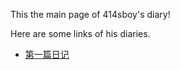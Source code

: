 This the main page of 414sboy's diary!

Here are some links of his diaries.

- [第一篇日记](https://414sboy.github.io/diary/%E7%AC%AC%E4%B8%80%E7%AF%87%E6%97%A5%E8%AE%B0)
